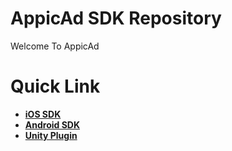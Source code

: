 # AppicAd SDK Repository
Welcome To AppicAd

# Quick Link
* [**iOS SDK**](https://github.com/KATracking/KATrackingAd/tree/master/AppicAd_SDK_iOS)
* [**Android SDK**](https://github.com/KATracking/KATrackingAd/tree/master/AppicAd_SDK_iOS)
* [**Unity Plugin**](https://github.com/KATracking/KATrackingAd/tree/master/KATrackingAd_Unity) 
